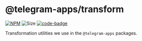 # @telegram-apps/transform

[code-badge]: https://img.shields.io/badge/source-black?logo=github

[link]: https://github.com/Telegram-Mini-Apps/telegram-apps/tree/master/packages/transform

[npm-link]: https://npmjs.com/package/@telegram-apps/transform

[npm-badge]: https://img.shields.io/npm/v/@telegram-apps/transform?logo=npm

[size-badge]: https://img.shields.io/bundlephobia/minzip/@telegram-apps/transform

[![NPM][npm-badge]][npm-link]
![Size][size-badge]
[![code-badge]][link]

Transformation utilities we use in the `@telegram-apps` packages.